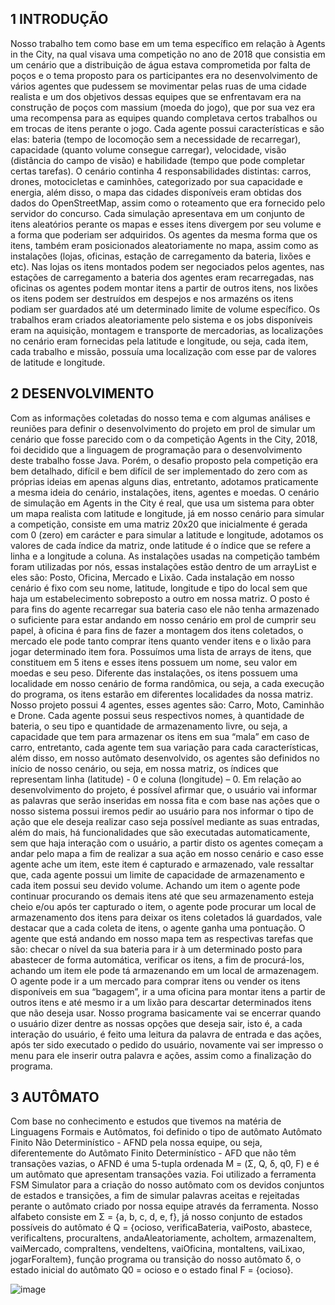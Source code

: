## 1 INTRODUÇÃO
Nosso trabalho tem como base em um tema específico em relação à Agents in 
the City, na qual visava uma competição no ano de 2018 que consistia em um cenário 
que a distribuição de água estava comprometida por falta de poços e o tema proposto 
para os participantes era no desenvolvimento de vários agentes que pudessem se 
movimentar pelas ruas de uma cidade realista e um dos objetivos dessas equipes que 
se enfrentavam era na construção de poços com massium (moeda do jogo), que por 
sua vez era uma recompensa para as equipes quando completava certos trabalhos 
ou em trocas de itens perante o jogo. Cada agente possui características e são elas: 
bateria (tempo de locomoção sem a necessidade de recarregar), capacidade (quanto 
volume consegue carregar), velocidade, visão (distância do campo de visão) e 
habilidade (tempo que pode completar certas tarefas).
O cenário continha 4 responsabilidades distintas: carros, drones, motocicletas 
e caminhões, categorizado por sua capacidade e energia, além disso, o mapa das 
cidades disponíveis eram obtidas dos dados do OpenStreetMap, assim como o 
roteamento que era fornecido pelo servidor do concurso. Cada simulação 
apresentava em um conjunto de itens aleatórios perante os mapas e esses itens 
divergem por seu volume e a forma que poderiam ser adquiridos. Os agentes da 
mesma forma que os itens, também eram posicionados aleatoriamente no mapa, 
assim como as instalações (lojas, oficinas, estação de carregamento da bateria, lixões 
e etc). Nas lojas os itens montados podem ser negociados pelos agentes, nas 
estações de carregamento a bateria dos agentes eram recarregadas, nas oficinas os 
agentes podem montar itens a partir de outros itens, nos lixões os itens podem ser 
destruídos em despejos e nos armazéns os itens podiam ser guardados até um 
determinado limite de volume específico.
Os trabalhos eram criados aleatoriamente pelo sistema e os jobs disponíveis 
eram na aquisição, montagem e transporte de mercadorias, as localizações no 
cenário eram fornecidas pela latitude e longitude, ou seja, cada item, cada trabalho e 
missão, possuía uma localização com esse par de valores de latitude e longitude.

## 2 DESENVOLVIMENTO
Com as informações coletadas do nosso tema e com algumas análises e 
reuniões para definir o desenvolvimento do projeto em prol de simular um cenário que 
fosse parecido com o da competição Agents in the City, 2018, foi decidido que a 
linguagem de programação para o desenvolvimento deste trabalho fosse Java.
Porém, o desafio proposto pela competição era bem detalhado, difícil e bem difícil de 
ser implementado do zero com as próprias ideias em apenas alguns dias, entretanto, 
adotamos praticamente a mesma ideia do cenário, instalações, itens, agentes e 
moedas.
O cenário de simulação em Agents in the City é real, que usa um sistema para 
obter um mapa realista com latitude e longitude, já em nosso cenário para simular a 
competição, consiste em uma matriz 20x20 que inicialmente é gerada com 0 (zero) 
em carácter e para simular a latitude e longitude, adotamos os valores de cada índice 
da matriz, onde latitude é o índice que se refere a linha e a longitude a coluna.
As instalações usadas na competição também foram utilizadas por nós, essas 
instalações estão dentro de um arrayList e eles são: Posto, Oficina, Mercado e Lixão. 
Cada instalação em nosso cenário é fixo com seu nome, latitude, longitude e tipo do 
local sem que haja um estabelecimento sobreposto a outro em nossa matriz. O posto 
é para fins do agente recarregar sua bateria caso ele não tenha armazenado o 
suficiente para estar andando em nosso cenário em prol de cumprir seu papel, à 
oficina é para fins de fazer a montagem dos itens coletados, o mercado ele pode tanto 
comprar itens quanto vender itens e o lixão para jogar determinado item fora.
Possuímos uma lista de arrays de itens, que constituem em 5 itens e esses 
itens possuem um nome, seu valor em moedas e seu peso. Diferente das instalações, 
os itens possuem uma localidade em nosso cenário de forma randômica, ou seja, a 
cada execução do programa, os itens estarão em diferentes localidades da nossa 
matriz.
Nosso projeto possui 4 agentes, esses agentes são: Carro, Moto, Caminhão e 
Drone. Cada agente possui seus respectivos nomes, à quantidade de bateria, o seu 
tipo e quantidade de armazenamento livre, ou seja, a capacidade que tem para 
armazenar os itens em sua “mala” em caso de carro, entretanto, cada agente tem sua 
variação para cada características, além disso, em nosso autômato desenvolvido, os 
agentes são definidos no início de nosso cenário, ou seja, em nossa matriz, os índices 
que representam linha (latitude) - 0 e coluna (longitude) – 0.
Em relação ao desenvolvimento do projeto, é possível afirmar que, o usuário 
vai informar as palavras que serão inseridas em nossa fita e com base nas ações que 
o nosso sistema possui iremos pedir ao usuário para nos informar o tipo de ação que 
ele deseja realizar caso seja possível mediante as suas entradas, além do mais, há 
funcionalidades que são executadas automaticamente, sem que haja interação com 
o usuário, a partir disto os agentes começam a andar pelo mapa a fim de realizar a 
sua ação em nosso cenário e caso esse agente ache um item, este item é capturado 
e armazenado, vale ressaltar que, cada agente possui um limite de capacidade de 
armazenamento e cada item possui seu devido volume. Achando um item o agente 
pode continuar procurando os demais itens até que seu armazenamento esteja cheio 
e/ou após ter capturado o item, o agente pode procurar um local de armazenamento 
dos itens para deixar os itens coletados lá guardados, vale destacar que a cada coleta 
de itens, o agente ganha uma pontuação.
O agente que está andando em nosso mapa tem as respectivas tarefas que são: 
checar o nível da sua bateria para ir à um determinado posto para abastecer de forma 
automática, verificar os itens, a fim de procurá-los, achando um item ele pode tá 
armazenando em um local de armazenagem. O agente pode ir a um mercado para 
comprar itens ou vender os itens disponíveis em sua “bagagem”, ir a uma oficina para 
montar itens a partir de outros itens e até mesmo ir a um lixão para descartar 
determinados itens que não deseja usar.
Nosso programa basicamente vai se encerrar quando o usuário dizer dentre 
as nossas opções que deseja sair, isto é, a cada interação do usuário, é feito uma 
leitura da palavra de entrada e das ações, após ter sido executado o pedido do 
usuário, novamente vai ser impresso o menu para ele inserir outra palavra e ações, 
assim como a finalização do programa.
## 3 AUTÔMATO
Com base no conhecimento e estudos que tivemos na matéria de Linguagens 
Formais e Autômatos, foi definido o tipo de autômato Autômato Finito Não 
Determinístico - AFND pela nossa equipe, ou seja, diferentemente do Autômato Finito 
Determinístico - AFD que não têm transações vazias, o AFND é uma 5-tupla ordenada
M = (Σ, Q, δ, q0, F) e é um autômato que apresentam transações vazia. Foi utilizado 
a ferramenta FSM Simulator para a criação do nosso autômato com os devidos 
conjuntos de estados e transições, a fim de simular palavras aceitas e rejeitadas 
perante o autômato criado por nossa equipe através da ferramenta.
Nosso alfabeto consiste em Σ = {a, b, c, d, e, f}, já nosso conjunto de estados 
possíveis do autômato é Q = {ocioso, verificaBateria, vaiPosto, abastece,
verificaItens, procuraItens, andaAleatoriamente, achoItem, armazenaItem, 
vaiMercado, compraItens, vendeItens, vaiOficina, montaItens, vaiLixao, 
jogarForaItem}, função programa ou transição do nosso autômato δ, o estado inicial 
do autômato Q0 = ocioso e o estado final F = {ocioso}.

![image](https://user-images.githubusercontent.com/44614612/195272257-d194a26a-0c6a-404e-9bf2-2e0335ce7c60.png)

